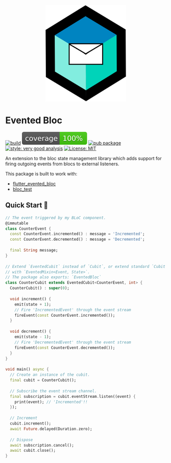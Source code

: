 <p align="center">
  <img src="https://github.com/jovazcode/evented_bloc/raw/main/screenshots/logo.png" height="300" alt="Evented Bloc">
</p>

# Evented Bloc

[![build][build_badge]][build_link]
[![coverage][coverage_badge]][build_link]
[![pub package][pub_badge]][pub_link]
[![style: very good analysis][very_good_analysis_badge]][very_good_analysis_link]
[![License: MIT][license_badge]][license_link]

[build_link]: https://github.com/jovazcode/evented_bloc/actions/workflows/main.yaml
[pub_link]: https://pub.dev/packages/evented_bloc
[build_badge]: https://github.com/jovazcode/evented_bloc/actions/workflows/main.yaml/badge.svg
[coverage_badge]: https://github.com/jovazcode/evented_bloc/raw/main/coverage_badge.svg
[license_badge]: https://img.shields.io/badge/license-MIT-blue.svg
[license_link]: https://opensource.org/licenses/MIT
[pub_badge]: https://img.shields.io/pub/v/evented_bloc.svg
[very_good_analysis_badge]: https://img.shields.io/badge/style-very_good_analysis-B22C89.svg
[very_good_analysis_link]: https://pub.dev/packages/very_good_analysis

An extension to the bloc state management library which adds support for firing outgoing events from blocs to external listeners.

This package is built to work with:

- [flutter_evented_bloc](https://pub.dev/packages/flutter_evented_bloc)
- [bloc_test](https://pub.dev/packages/bloc_test)

## Quick Start 🚀

```dart
// The event triggered by my BLoC component.
@immutable
class CounterEvent {
  const CounterEvent.incremented() : message = 'Incremented';
  const CounterEvent.decremented() : message = 'Decremented';

  final String message;
}

// Extend `EventedCubit` instead of `Cubit`, or extend standard `Cubit`
// with `EventedMixin<Event, State>`.
// The package also exports: `EventedBloc`
class CounterCubit extends EventedCubit<CounterEvent, int> {
  CounterCubit() : super(0);

  void increment() {
    emit(state + 1);
    // Fire 'IncrementedEvent' through the event stream
    fireEvent(const CounterEvent.incremented());
  }

  void decrement() {
    emit(state - 1);
    // Fire 'DecrementedEvent' through the event stream
    fireEvent(const CounterEvent.decremented());
  }
}

void main() async {
  // Create an instance of the cubit.
  final cubit = CounterCubit();

  // Subscribe the event stream channel.
  final subscription = cubit.eventStream.listen((event) {
    print(event); // 'Incremented'!!
  });

  // Increment
  cubit.increment();
  await Future.delayed(Duration.zero);

  // Dispose
  await subscription.cancel();
  await cubit.close();
}
```
